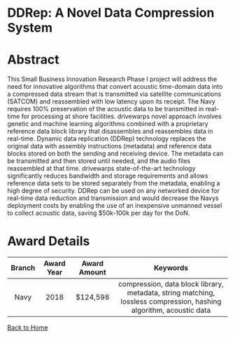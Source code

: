 
DDRep: A Novel Data Compression System
======================================

# Abstract


This Small Business Innovation Research Phase I project will address the need for innovative algorithms that convert acoustic time-domain data into a compressed data stream that is transmitted via satellite communications (SATCOM) and reassembled with low latency upon its receipt. The Navy requires 100% preservation of the acoustic data to be transmitted in real-time for processing at shore facilities. drivewarps novel approach involves genetic and machine learning algorithms combined with a proprietary reference data block library that disassembles and reassembles data in real-time. Dynamic data replication (DDRep) technology replaces the original data with assembly instructions (metadata) and reference data blocks stored on both the sending and receiving device. The metadata can be transmitted and then stored until needed, and the audio files reassembled at that time. drivewarps state-of-the-art technology significantly reduces bandwidth and storage requirements and allows reference data sets to be stored separately from the metadata, enabling a high degree of security. DDRep can be used on any networked device for real-time data reduction and transmission and would decrease the Navys deployment costs by enabling the use of an inexpensive unmanned vessel to collect acoustic data, saving $50k-100k per day for the DoN.  

# Award Details

|Branch|Award Year|Award Amount|Keywords|
| :---: | :---: | :---: | :---: |
|Navy|2018|$124,598|compression, data block library, metadata, string matching, lossless compression, hashing algorithm, acoustic data|
  
  


[Back to Home](https://github.com/chrischow/dod_sbir_awards#1976)